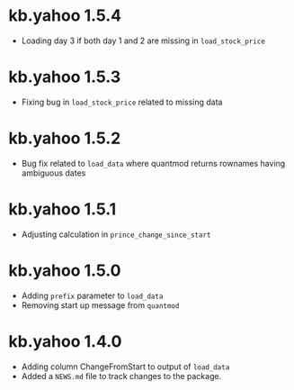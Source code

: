 # kb.yahoo 1.5.4

* Loading day 3 if both day 1 and 2 are missing in `load_stock_price`

# kb.yahoo 1.5.3

* Fixing bug in `load_stock_price` related to missing data

# kb.yahoo 1.5.2

* Bug fix related to `load_data` where quantmod returns rownames having ambiguous dates

# kb.yahoo 1.5.1

* Adjusting calculation in `prince_change_since_start`

# kb.yahoo 1.5.0

* Adding `prefix` parameter to `load_data`
* Removing start up message from `quantmod`

# kb.yahoo 1.4.0

* Adding column ChangeFromStart to output of `load_data`
* Added a `NEWS.md` file to track changes to the package.

